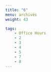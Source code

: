 ```yaml
---
title: "6"
menu: archives
weight: 43

tags: 
    - Office Hours
    - 2
    - 3
    - 4
    - 5
    - 7
    - 8
---
```

